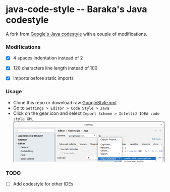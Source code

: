 # java-code-style -- Baraka's Java codestyle

A fork from [Google's Java codestyle](https://github.com/google/styleguide) with a couple of modifications.

### Modifications
- [x] 4 spaces indentation instead of 2
- [x] 120 characters line length instead of 100
- [x] Imports before static imports


### Usage
- Clone this repo or download raw [GoogleStyle.xml](https://github.com/barakatech/java-code-style/blob/main/GoogleStyle.xml)
- Go to `Settings > Editor > Code Style > Java`
- Click on the gear icon and select `Import Scheme > IntelliJ IDEA code style XML`
![image](usage.png)

### TODO
- [ ] Add codestyle for other IDEs
